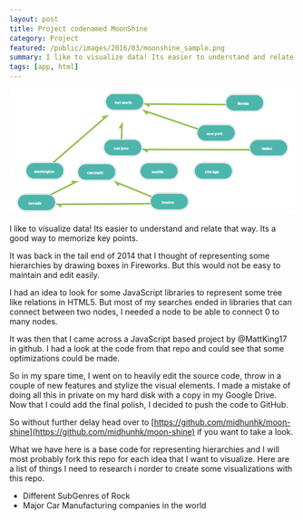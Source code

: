 ```yaml
---
layout: post
title: Project codenamed MoonShine
category: Project
featured: /public/images/2016/03/moonshine_sample.png
summary: I like to visualize data! Its easier to understand and relate that way. Its a good way to memorize key points.
tags: [app, html]
---
```

![randomcontact](/public/images/2016/03/moonshine_sample.png)

I like to visualize data! Its easier to understand and relate that way. Its a good way to memorize key points.

It was back in the tail end of 2014 that I thought of representing some hierarchies by drawing boxes in Fireworks. But this would not be easy to maintain and edit easily.

<!-- more -->
I had an idea to look for some JavaScript libraries to represent some tree like relations in HTML5. But most of my searches ended in libraries that can connect between two nodes, I needed a node to be able to connect 0 to many nodes.

It was then that I came across a JavaScript based project by @MattKing17 in github. I had a look at the code from that repo and could see that some optimizations could be made.

So in my spare time, I went on to heavily edit the source code, throw in a couple of new features and stylize the visual elements. I made a mistake of doing all this in private on my hard disk with a copy in my Google Drive. Now that I could add the final polish, I decided to push the code to GitHub.

So without further delay head over to [https://github.com/midhunhk/moon-shine](https://github.com/midhunhk/moon-shine) if you want to take a look.

What we have here is a base code for representing hierarchies and I will most probably fork this repo for each idea that I want to visualize. Here are a list of things I need to research i norder to create some visualizations with this repo.

* Different SubGenres of Rock
* Major Car Manufacturing companies in the world
